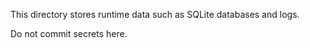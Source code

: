 This directory stores runtime data such as SQLite databases and logs.

Do not commit secrets here.



